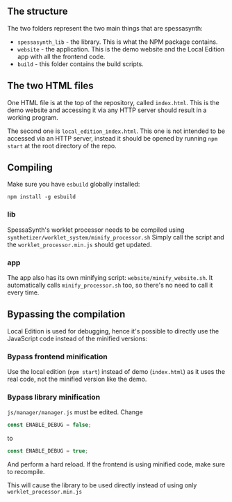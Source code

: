 ## The structure
The two folders represent the two main things that are spessasynth:
- `spessasynth_lib` - the library. This is what the NPM package contains.
- `website` - the application. This is the demo website and the Local Edition app with all the frontend code.
- `build` - this folder contains the build scripts.

## The two HTML files
One HTML file is at the top of the repository, called `index.html`.
This is the demo website and accessing it via any HTTP server should result in a working program.

The second one is `local_edition_index.html`.
This one is not intended to be accessed via an HTTP server,
instead it should be opened by running `npm start` at the root directory of the repo.

## Compiling

Make sure you have `esbuild` globally installed:

`npm install -g esbuild`

### lib
SpessaSynth's worklet processor needs to be compiled using `synthetizer/worklet_system/minify_processor.sh`
Simply call the script and the `worklet_processor.min.js` should get updated.

### app

The app also has its own minifying script:
`website/minify_website.sh`. It automatically calls `minify_processor.sh` too, so there's no need to call it every time.

## Bypassing the compilation
Local Edition is used for debugging,
 hence it's possible to directly use the JavaScript code instead of the minified versions:

### Bypass frontend minification
Use the local edition (`npm start`) instead of demo (`index.html`) as it uses the real code, not the minified version like the demo.

### Bypass library minification
`js/manager/manager.js` must be edited.
Change
```js
const ENABLE_DEBUG = false;
```
to
```js
const ENABLE_DEBUG = true;
```
And perform a hard reload.
If the frontend is using minified code, make sure to recompile.

This will cause the library to be used directly instead of using only `worklet_processor.min.js`
